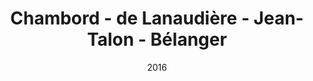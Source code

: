 ---
date: '2016'
title: 'Chambord - de Lanaudière - Jean-Talon - Bélanger'
type: ruelle_verte
district: 'Rosemont'
position: { lng: -73.60789263369811, lat: 45.54424801870465 }
---